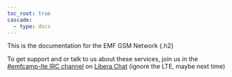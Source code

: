 ```yaml
---
toc_root: true
cascade:
  - type: docs
---
```


This is the documentation for the EMF GSM Network
{.h2}


<!--
{{% pageinfo color="danger" %}}
WARNING: THESE PAGES ARE FROM EMF 2022
{.h2 .text-center}


Some things may change or not be available at the 2024 event.

We are hoping to start updating the content on this site soon. (You can help out!)
{{% /pageinfo %}}

-->


To get support and or talk to us about these services, join us in the [#emfcamp-lte IRC
channel](https://web.libera.chat/?channel=#emfcamp-lte) on [Libera Chat](https://libera.chat/) (ignore the LTE, maybe next time)